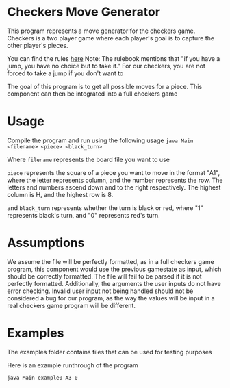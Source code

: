 # Checkers Move Generator
This program represents a move generator for the checkers game. Checkers is a two player game where each player's goal is to capture the other player's pieces.

You can find the rules [here](https://officialgamerules.org/game-rules/checkers/)
Note: The rulebook mentions that "if you have a jump, you have no choice but to take it." For our checkers, you are not forced to take a jump if you don't want to

The goal of this program is to get all possible moves for a piece. This component can then be integrated into a full checkers game

# Usage

Compile the program and run using the following usage
`java Main <filename> <piece> <black_turn>`

Where `filename` represents the board file you want to use

`piece` represents the square of a piece you want to move in the format "A1", where the letter represents column, and the number represents the row. The letters and numbers ascend down and to the right respectively. The highest column is H, and the highest row is 8.

and `black_turn` represents whether the turn is black or red, where "1" represents black's turn, and "0" represents red's turn.

# Assumptions
We assume the file will be perfectly formatted, as in a full checkers game program, this component would use the previous gamestate as input, which should be correctly formatted. The file will fail to be parsed if it is not perfectly formatted. Additionally, the arguments the user inputs do not have error checking. Invalid user input not being handled should not be considered a bug for our program, as the way the values will be input in a real checkers game program will be different.

# Examples

The examples folder contains files that can be used for testing purposes

Here is an example runthrough of the program

`java Main example0 A3 0`
